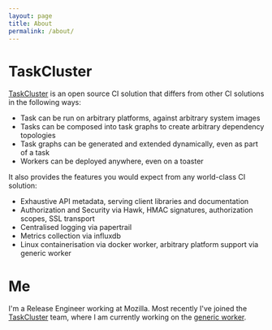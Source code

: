 ```yaml
---
layout: page
title: About
permalink: /about/
---
```


TaskCluster
===========

[TaskCluster][taskcluster] is an open source CI solution that differs from other CI solutions in the following ways:

* Task can be run on arbitrary platforms, against arbitrary system images
* Tasks can be composed into task graphs to create arbitrary dependency topologies
* Task graphs can be generated and extended dynamically, even as part of a task
* Workers can be deployed anywhere, even on a toaster

It also provides the features you would expect from any world-class CI solution:

* Exhaustive API metadata, serving client libraries and documentation
* Authorization and Security via Hawk, HMAC signatures, authorization scopes, SSL transport
* Centralised logging via papertrail
* Metrics collection via influxdb
* Linux containerisation via docker worker, arbitrary platform support via generic worker


Me
==

I'm a Release Engineer working at Mozilla. Most recently I've joined the [TaskCluster][taskcluster] team, where I am currently working on the [generic worker][generic-worker].

[taskcluster]: http://docs.taskcluster.net
[generic-worker]: http://docs.taskcluster.net/workers/generic-worker
